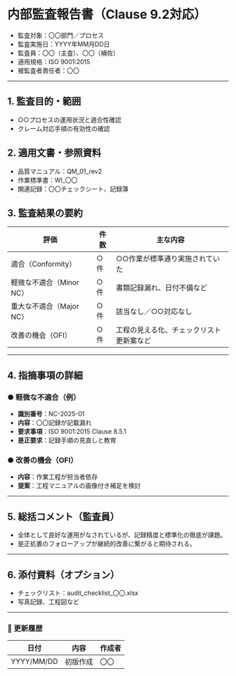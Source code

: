 # 内部監査報告書（Clause 9.2対応）

- 監査対象：〇〇部門／プロセス
- 監査実施日：YYYY年MM月DD日
- 監査員：〇〇（主査）、〇〇（補佐）
- 適用規格：ISO 9001:2015
- 被監査者責任者：〇〇

---

## 1. 監査目的・範囲
- ○○プロセスの運用状況と適合性確認
- クレーム対応手順の有効性の確認

## 2. 適用文書・参照資料
- 品質マニュアル：QM_01_rev2
- 作業標準書：WI_〇〇
- 関連記録：〇〇チェックシート、記録簿

## 3. 監査結果の要約

| 評価 | 件数 | 主な内容 |
|------|------|----------|
| 適合（Conformity） | ○件 | ○○作業が標準通り実施されていた |
| 軽微な不適合（Minor NC） | ○件 | 書類記録漏れ、日付不備など |
| 重大な不適合（Major NC） | ○件 | 該当なし／○○対応なし |
| 改善の機会（OFI） | ○件 | 工程の見える化、チェックリスト更新案など |

---

## 4. 指摘事項の詳細

### ● 軽微な不適合（例）

- **識別番号**：NC-2025-01  
- **内容**：〇〇記録が記載漏れ  
- **要求事項**：ISO 9001:2015 Clause 8.5.1  
- **是正要求**：記録手順の見直しと教育

### ● 改善の機会（OFI）

- **内容**：作業工程が担当者依存  
- **提案**：工程マニュアルの画像付き補足を検討

---

## 5. 総括コメント（監査員）

- 全体として良好な運用がなされているが、記録精度と標準化の徹底が課題。
- 是正処置のフォローアップが継続的改善に繋がると期待される。

---

## 6. 添付資料（オプション）
- チェックリスト：audit_checklist_〇〇.xlsx
- 写真記録、工程図など

---

### 🔄 更新履歴

| 日付 | 内容 | 作成者 |
|------|------|--------|
| YYYY/MM/DD | 初版作成 | 〇〇 |
